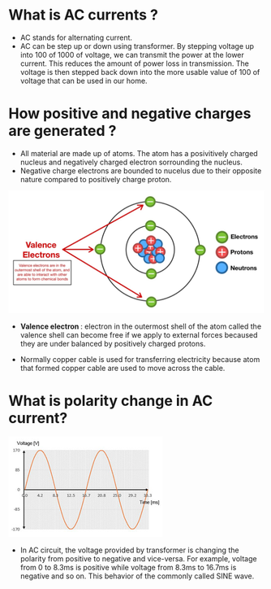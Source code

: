 # What is AC currents ? #
- AC stands for alternating current.
- AC can be step up or down using transformer. By stepping voltage up into 100 of 1000 of voltage, we can transmit the power at the lower current. This reduces the amount of power loss in transmission. The voltage is then stepped back down into the more usable value of 100 of voltage that can be used in our home.

# How positive and negative charges are generated ? #
- All material are made up of atoms. The atom has a posivitively charged nucleus and negatively charged electron sorrounding the nucleus. 
- Negative charge electrons are bounded to nucelus due to their opposite nature compared to positively charge proton.
<img src="img/img2.jpeg"/>

- <b> Valence electron </b>: electron in the outermost shell of the atom called the valence shell can become free if we apply to external forces becaused they are under balanced by positively charged protons.

- Normally copper cable is used for transferring electricity because atom that formed copper cable are used to move across the cable.

# What is polarity change in AC current? #
<img src="img/img1.png"/>

- In AC circuit, the voltage provided by transformer is changing the polarity from positive to negative and vice-versa. For example, voltage from 0 to 8.3ms is positive while voltage from 8.3ms to 16.7ms is negative and so on. This behavior of the commonly called SINE wave.










